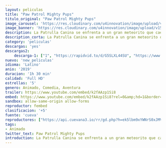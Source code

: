 ```yaml
---
layout: peliculas
title: "Paw Patrol Mighty Pups"
titulo_original: "Paw Patrol Mighty Pups"
image_carousel: 'https://res.cloudinary.com/u4innovation/image/upload/v1565406574/puo-min_gbqql5.jpg'
image_banner: 'https://res.cloudinary.com/u4innovation/image/upload/v1565406575/maxresdefault_14_-min_ajrhu1.jpg'
description: La Patrulla Canina se enfrenta a un gran meteorito que cae accidentalmente en Bahía Aventura, convirtiéndoles en Mighty Pups.
description_corta: La Patrulla Canina se enfrenta a un gran meteorito que cae accidentalmente en Bahía Aventura, convirtiéndoles en Mighty Pups.
category: 'peliculas'
descargas: 'yes'
descargas2:
    descarga-1: ["1", "https://rapidvid.to/d/G5SLXL44SU", "https://www.google.com/s2/favicons?domain=openload.co","OpenLoad","https://res.cloudinary.com/imbriitneysam/image/upload/v1541473684/mexico.png", "Latino", "Full HD"]
nuevo: 'new_peliculas'
idioma: 'Latino'
anio: '2019'
duracion: '1h 30 min'
calidad: 'Full HD'
estrellas: '5'
genero: Animado, Comedia, Aventura
trailer: https://www.youtube.com/embed/k2fAAzp1Si8
embed: https://www.youtube.com/embed/k2fAAzp1Si8?rel=0&amp;hd=1&border=0&wmode=opaque&enablejsapi=1&modestbranding=1&controls=1&showinfo=1
sandbox: allow-same-origin allow-forms
reproductor: fembed
clasificacion: '+5'
fuente: 'cueva'
reproductores: ["https://api.cuevana3.io/rr/gd.php?h=ek5lbm9xYWNrS0xJMVp5b21KREk0dFBLbjVkaHhkRGdrOG1jbnBpUnhhS1Z6NTU3cXN6RnpkYmFwcWhwa3REbnlOV0luSml3cE43VnRuaDZaN0RUMmJ1U3FadVkyUT09"]
tags:
- Animado
twitter_text: Paw Patrol Mighty Pups
introduction: La Patrulla Canina se enfrenta a un gran meteorito que cae accidentalmente en Bahía Aventura, convirtiéndoles en Mighty Pups.
---
```












